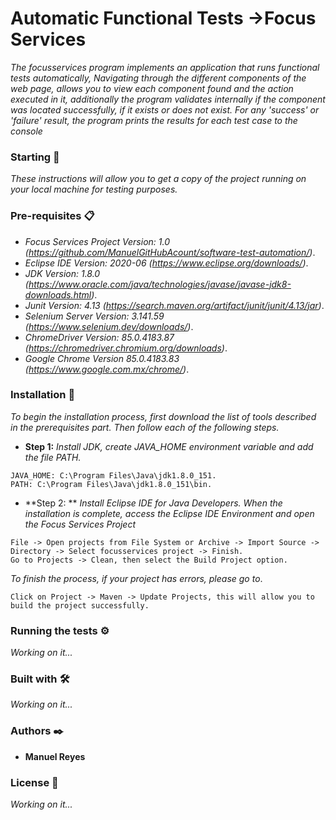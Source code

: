 # Automatic Functional Tests ->Focus Services 
_The focusservices program implements an application that runs functional tests automatically,
Navigating through the different components of the web page, allows you to view each component found
and the action executed in it, additionally the program validates internally if the component was located successfully, 
if it exists or does not exist. For any 'success' or 'failure' result, the program prints the results for each test case
to the console_

### Starting 🚀
_These instructions will allow you to get a copy of the project running on your local machine for testing purposes._

### Pre-requisites 📋
* _Focus Services Project  Version: 1.0 (https://github.com/ManuelGitHubAcount/software-test-automation/)_.
* _Eclipse IDE Version: 2020-06 (https://www.eclipse.org/downloads/)_.
* _JDK Version: 1.8.0 (https://www.oracle.com/java/technologies/javase/javase-jdk8-downloads.html)_.
* _Junit Version: 4.13 (https://search.maven.org/artifact/junit/junit/4.13/jar)_.
* _Selenium Server Version: 3.141.59 (https://www.selenium.dev/downloads/)_.
* _ChromeDriver Version: 85.0.4183.87 (https://chromedriver.chromium.org/downloads)_.
* _Google Chrome Version 85.0.4183.83 (https://www.google.com.mx/chrome/)_.

### Installation 🔧
_To begin the installation process, first download the list of tools described in the prerequisites part. Then follow each of the following steps._

* **Step 1:** _Install JDK, create JAVA_HOME environment variable and add the file PATH._
```
JAVA_HOME: C:\Program Files\Java\jdk1.8.0_151.
PATH: C:\Program Files\Java\jdk1.8.0_151\bin.
```
* **Step 2: ** _Install Eclipse IDE for Java Developers._
_When the installation is complete, access the Eclipse IDE Environment and open the Focus Services Project_
```
File -> Open projects from File System or Archive -> Import Source -> Directory -> Select focusservices project -> Finish.
Go to Projects -> Clean, then select the Build Project option.
```
_To finish the process, if your project has errors, please go to_.
```
Click on Project -> Maven -> Update Projects, this will allow you to build the project successfully.
```

### Running the tests ⚙️
_Working on it..._

### Built with 🛠️
_Working on it..._

### Authors ✒️
* **Manuel Reyes**

### License 📄
_Working on it..._
